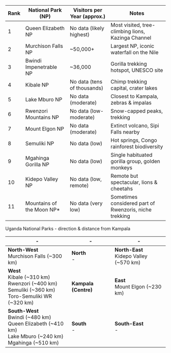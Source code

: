 |Rank|National Park (NP)|Visitors per Year (approx.)|Notes|
|-|-|-|-|
|1|Queen Elizabeth NP|No data (likely highest)|Most visited, tree-climbing lions, Kazinga Channel|
|2|Murchison Falls NP|~50,000+|Largest NP, iconic waterfall on the Nile|
|3|Bwindi Impenetrable NP|~36,000|Gorilla trekking hotspot, UNESCO site|
|4|Kibale NP|No data (tens of thousands)|Chimp trekking capital, crater lakes|
|5|Lake Mburo NP|No data (moderate)|Closest to Kampala, zebras & impalas|
|6|Rwenzori Mountains NP|No data (low-moderate)|Snow-capped peaks, trekking|
|7|Mount Elgon NP|No data (moderate)|Extinct volcano, Sipi Falls nearby|
|8|Semuliki NP|No data (low)|Hot springs, Congo rainforest biodiversity|
|9|Mgahinga Gorilla NP|No data (low)|Single habituated gorilla group, golden monkeys|
|10|Kidepo Valley NP|No data (low, remote)|Remote but spectacular, lions & cheetahs|
|11|Mountains of the Moon NP*|No data (very low)|Sometimes considered part of Rwenzoris, niche trekking|



Uganda National Parks - direction & distance from Kampala

| - | - | - |
| - | - | - |
| **North-West**<br>Murchison Falls (~300 km) | **North**<br>- | **North-East**<br>Kidepo Valley (~570 km) |
| **West**<br>Kibale (~310 km)<br>Rwenzori (~400 km)<br>Semuliki (~360 km)<br>Toro-Semuliki WR (~320 km) | **Kampala (Centre)** | **East**<br>Mount Elgon (~230 km) |
| **South-West**<br>Bwindi (~480 km)<br>Queen Elizabeth (~410 km)<br>Lake Mburo (~240 km)<br>Mgahinga (~510 km) | **South**<br>- | **South-East**<br>- |
